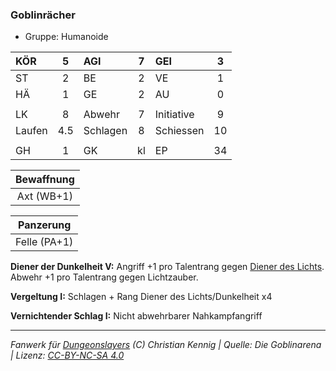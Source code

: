 ### Goblinrächer

- Gruppe: Humanoide

| KÖR    |  5  | AGI      |  7  | GEI        |  3  |
| :----- | :-: | :------- | :-: | :--------- | :-: |
| ST     |  2  | BE       |  2  | VE         |  1  |
| HÄ     |  1  | GE       |  2  | AU         |  0  |
|        |     |          |     |            |     |
| LK     |  8  | Abwehr   |  7  | Initiative |  9  |
| Laufen | 4.5 | Schlagen |  8  | Schiessen  | 10  |
|        |     |          |     |            |     |
| GH     |  1  | GK       | kl  | EP         | 34  |

| Bewaffnung |
| :--------: |
| Axt (WB+1) |

|  Panzerung   |
| :----------: |
| Felle (PA+1) |

**Diener der Dunkelheit V:** Angriff +1 pro Talentrang gegen [Diener des Lichts](../../grw/talente/diener-des-lichts.md). Abwehr +1 pro Talentrang gegen Lichtzauber.

**Vergeltung I:** Schlagen + Rang Diener des Lichts/Dunkelheit x4

**Vernichtender Schlag I:** Nicht abwehrbarer Nahkampfangriff

---

_Fanwerk für [Dungeonslayers](https://www.dungeonslayers.net/) (C) Christian Kennig | Quelle: Die Goblinarena | Lizenz: [CC-BY-NC-SA 4.0](https://creativecommons.org/licenses/by-nc-sa/4.0/deed.de)_
